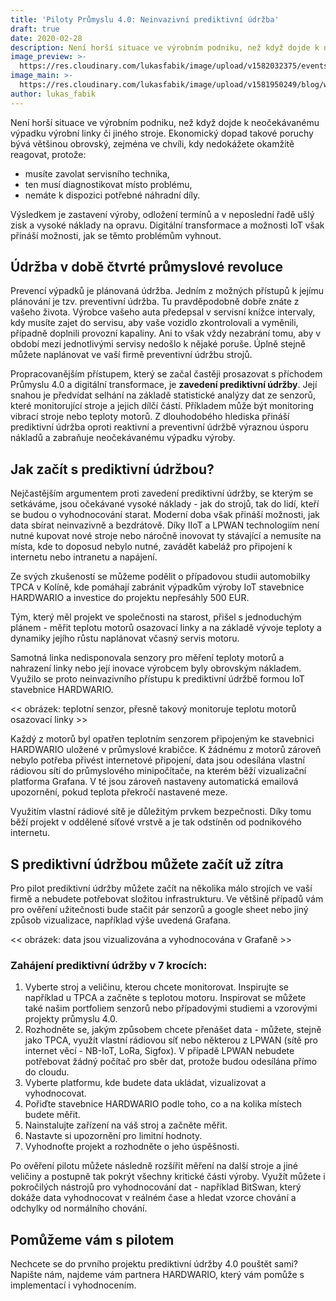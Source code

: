 ```yaml
---
title: 'Piloty Průmyslu 4.0: Neinvazivní prediktivní údržba'
draft: true
date: 2020-02-28
description: Není horší situace ve výrobním podniku, než když dojde k neočekávanému výpadku výrobní linky či jiného stroje. Ekonomický dopad takové poruchy bývá většinou obrovský, zejména ve chvíli, kdy nedokážete okamžitě reagovat.
image_preview: >-
  https://res.cloudinary.com/lukasfabik/image/upload/v1582032375/events/logo_amper2020_ctverec.png
image_main: >-
  https://res.cloudinary.com/lukasfabik/image/upload/v1581950249/blog/wide_placeholder.jpg
author: lukas_fabik
---
```


Není horší situace ve výrobním podniku, než když dojde k neočekávanému výpadku výrobní linky či jiného stroje. Ekonomický dopad takové poruchy bývá většinou obrovský, zejména ve chvíli, kdy nedokážete okamžitě reagovat, protože:

* musíte zavolat servisního technika,
* ten musí diagnostikovat místo problému,
* nemáte k dispozici potřebné náhradní díly.

Výsledkem je zastavení výroby, odložení termínů a v neposlední řadě ušlý zisk a vysoké náklady na opravu. Digitální transformace a možnosti IoT však přináší možnosti, jak se těmto problémům vyhnout.

## Údržba v době čtvrté průmyslové revoluce

Prevencí výpadků je plánovaná údržba. Jedním z možných přístupů k jejímu plánování je tzv. preventivní údržba. Tu pravděpodobně dobře znáte z vašeho života. Výrobce vašeho auta předepsal v servisní knížce intervaly, kdy musíte zajet do servisu, aby vaše vozidlo zkontrolovali a vyměnili, případně doplnili provozní kapaliny. Ani to však vždy nezabrání tomu, aby v období mezi jednotlivými servisy nedošlo k nějaké poruše. Úplně stejně můžete naplánovat ve vaší firmě preventivní údržbu strojů.

Propracovanějším přístupem, který se začal častěji prosazovat s příchodem Průmyslu 4.0 a digitální transformace, je **zavedení prediktivní údržby**. Její snahou je předvídat selhání na základě statistické analýzy dat ze senzorů, které monitorující stroje a jejich dílčí částí. Příkladem může být monitoring vibrací stroje nebo teploty motorů. Z dlouhodobého hlediska přináší prediktivní údržba oproti reaktivní a preventivní údržbě výraznou úsporu nákladů a zabraňuje neočekávanému výpadku výroby.

## Jak začít s prediktivní údržbou?
Nejčastějším argumentem proti zavedení prediktivní údržby, se kterým se setkáváme, jsou očekávané vysoké náklady - jak do strojů, tak do lidí, kteří se budou o vyhodnocování starat. Moderní doba však přináší možnosti, jak data sbírat neinvazivně a bezdrátově. Díky IIoT a LPWAN technologiím není nutné kupovat nové stroje nebo náročně inovovat ty stávající a nemusíte na místa, kde to doposud nebylo nutné, zavádět kabeláž pro připojení k internetu nebo intranetu a napájení.

Ze svých zkušeností se můžeme podělit o případovou studii automobilky TPCA v Kolíně, kde pomáhají zabránit výpadkům výroby IoT stavebnice HARDWARIO a investice do projektu nepřesáhly 500 EUR.

Tým, který měl projekt ve společnosti na starost, přišel s jednoduchým plánem - měřit teplotu motorů osazovací linky a na základě vývoje teploty a dynamiky jejího růstu naplánovat včasný servis motoru.

Samotná linka nedisponovala senzory pro měření teploty motorů a nahrazení linky nebo její inovace výrobcem byly obrovským nákladem. Využilo se proto neinvazivního přístupu k prediktivní údržbě formou IoT stavebnice HARDWARIO.

<< obrázek: teplotní senzor, přesně takový monitoruje teplotu motorů osazovací linky >>

Každý z motorů byl opatřen teplotním senzorem připojeným ke stavebnici HARDWARIO uložené v průmyslové krabičce. K žádnému z motorů zároveň nebylo potřeba přivést internetové připojení, data jsou odesílána vlastní rádiovou sítí do průmyslového minipočítače, na kterém běží vizualizační platforma Grafana. V té jsou zároveň nastaveny automatická emailová upozornění, pokud teplota překročí nastavené meze.

Využitím vlastní rádiové sítě je důležitým prvkem bezpečnosti. Díky tomu běží projekt v oddělené síťové vrstvě a je tak odstíněn od podnikového internetu.

## S prediktivní údržbou můžete začít už zítra
Pro pilot prediktivní údržby můžete začít na několika málo strojích ve vaší firmě a nebudete potřebovat složitou infrastrukturu. Ve většině případů vám pro ověření užitečnosti bude stačit pár senzorů a google sheet nebo jiný způsob vizualizace, například výše uvedená Grafana.

<< obrázek: data jsou vizualizována a vyhodnocována v Grafaně >>

### Zahájení prediktivní údržby v 7 krocích:

1. Vyberte stroj a veličinu, kterou chcete monitorovat. Inspirujte se například u TPCA a začněte s teplotou motoru. Inspirovat se můžete také našim portfoliem senzorů nebo případovými studiemi a vzorovými projekty průmyslu 4.0.
2. Rozhodněte se, jakým způsobem chcete přenášet data - můžete, stejně jako TPCA, využít vlastní rádiovou síť nebo některou z LPWAN (sítě pro internet věcí - NB-IoT, LoRa, Sigfox). V případě LPWAN nebudete potřebovat žádný počítač pro sběr dat, protože budou odesílána přímo do cloudu.
3. Vyberte platformu, kde budete data ukládat, vizualizovat a vyhodnocovat.
4. Pořiďte stavebnice HARDWARIO podle toho, co a na kolika místech budete měřit.
5. Nainstalujte zařízení na váš stroj a začněte měřit.
6. Nastavte si upozornění pro limitní hodnoty.
7. Vyhodnoťte projekt a rozhodněte o jeho úspěšnosti.

Po ověření pilotu můžete následně rozšířit měření na další stroje a jiné veličiny a postupně tak pokrýt všechny kritické části výroby. Využít můžete i pokročilých nástrojů pro vyhodnocování dat - například BitSwan, který dokáže data vyhodnocovat v reálném čase a hledat vzorce chování a odchylky od normálního chování.

## Pomůžeme vám s pilotem
Nechcete se do prvního projektu prediktivní údržby 4.0 pouštět sami? Napište nám, najdeme vám partnera HARDWARIO, který vám pomůže s implementací i vyhodnocením.
